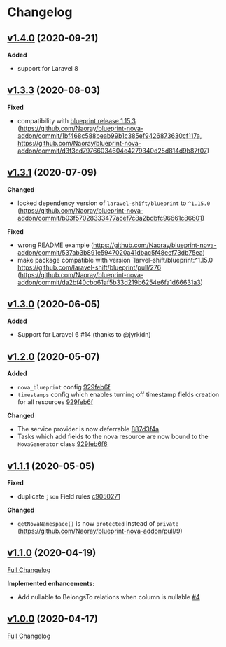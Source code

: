 # Changelog

## [v1.4.0](https://github.com/Naoray/blueprint-nova-addon/releases/tag/v1.4.0) (2020-09-21)
**Added**
- support for Laravel 8

## [v1.3.3](https://github.com/Naoray/blueprint-nova-addon/releases/tag/v1.3.3) (2020-08-03)
**Fixed**
- compatibility with [blueprint release 1.15.3](https://github.com/laravel-shift/blueprint/releases/tag/v1.15.3) (https://github.com/Naoray/blueprint-nova-addon/commit/1bf468c588beab99b1c385ef9426873630cf117a, https://github.com/Naoray/blueprint-nova-addon/commit/d3f3cd79766034604e4279340d25d814d9b87f07)
  
## [v1.3.1](https://github.com/Naoray/blueprint-nova-addon/releases/tag/v1.3.1) (2020-07-09)
**Changed**
- locked dependency version of `laravel-shift/blueprint` to `^1.15.0` (https://github.com/Naoray/blueprint-nova-addon/commit/b03f57028333477acef7c8a2bdbfc96661c86601)

**Fixed**
- wrong README example (https://github.com/Naoray/blueprint-nova-addon/commit/537ab3b891e5947020a41dbac5f48eef73db75ea)
- make package compatible with version `larvel-shift/blueprint:^1.15.0 https://github.com/laravel-shift/blueprint/pull/276 (https://github.com/Naoray/blueprint-nova-addon/commit/da2bf40cbb61af5b33d219b6254e6fa1d66631a3)
  
## [v1.3.0](https://github.com/Naoray/blueprint-nova-addon/releases/tag/v1.3.0) (2020-06-05)
**Added**
- Support for Laravel 6 #14 (thanks to @jyrkidn)

## [v1.2.0](https://github.com/naoray/blueprint-nova-addon/tree/v1.2.0) (2020-05-07)
**Added**
- `nova_blueprint` config [929feb6f](https://github.com/Naoray/blueprint-nova-addon/commit/929feb6f6dd8330c3b5037971ccda3b3f19daede)
- `timestamps` config which enables turning off timestamp fields creation for all resources [929feb6f](https://github.com/Naoray/blueprint-nova-addon/commit/929feb6f6dd8330c3b5037971ccda3b3f19daede#diff-ef12ae52b8e7cab1ee3384afcdb1f607R109)

**Changed**
- The service provider is now deferrable [887d3f4a](https://github.com/Naoray/blueprint-nova-addon/commit/887d3f4a1b41db79ae75a9c019e87e72ba950ebb)
- Tasks which add fields to the nova resource are now bound to the `NovaGenerator` class [929feb6f6](https://github.com/Naoray/blueprint-nova-addon/commit/929feb6f6dd8330c3b5037971ccda3b3f19daede#diff-ce67c1a17e4b8189d80af961be48ba22R37)

## [v1.1.1](https://github.com/naoray/blueprint-nova-addon/tree/v1.1.1) (2020-05-05)
**Fixed**

- duplicate `json` Field rules [c9050271](https://github.com/Naoray/blueprint-nova-addon/commit/c90502715848d960efc1687b93bc92409678416f)

**Changed**

- `getNovaNamespace()` is now `protected` instead of `private` (https://github.com/Naoray/blueprint-nova-addon/pull/9)

## [v1.1.0](https://github.com/naoray/blueprint-nova-addon/tree/v1.1.0) (2020-04-19)

[Full Changelog](https://github.com/naoray/blueprint-nova-addon/compare/v1.0.0...v1.1.0)

**Implemented enhancements:**

- Add nullable to BelongsTo relations when column is nullable [\#4](https://github.com/Naoray/blueprint-nova-addon/issues/4)

## [v1.0.0](https://github.com/naoray/blueprint-nova-addon/tree/v1.0.0) (2020-04-17)

[Full Changelog](https://github.com/naoray/blueprint-nova-addon/compare/1ae951c7cdaa821bbc4486c915361fe9ee63605b...v1.0.0)
